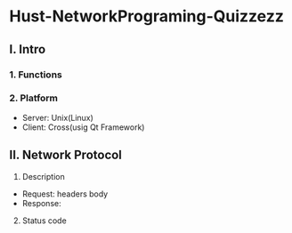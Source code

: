 # Hust-NetworkPrograming-Quizzezz

## I. Intro
### 1. Functions
### 2. Platform
- Server: Unix(Linux)
- Client: Cross(usig Qt Framework)
## II. Network Protocol
1. Description
- Request: <path> headers body
- Response:
2. Status code
